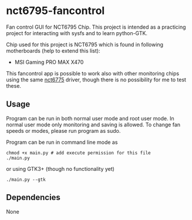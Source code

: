 # nct6795-fancontrol
Fan control GUI for NCT6795 Chip. This project is intended as a practicing project for interacting with sysfs and to learn python-GTK.

Chip used for this project is NCT6795 which is found in following motherboards (help to extend this list):
- MSI Gaming PRO MAX X470

This fancontrol app is possible to work also with other monitoring chips using the same [nct6775](https://github.com/torvalds/linux/blob/master/drivers/hwmon/nct6775.c) driver, though there is no possibility for me to test these.

## Usage
Program can be run in both normal user mode and root user mode. In normal user mode only monitoring and saving is allowed. To change fan speeds or modes, please run program as sudo.

Program can be run in command line mode as
```
chmod +x main.py # add execute permission for this file
./main.py
```

or using GTK3+ (though no functionality yet)
```
./main.py --gtk
```

## Dependencies
None